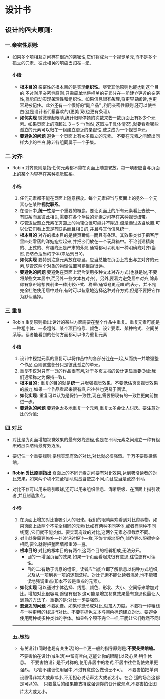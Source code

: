 # 设计书

## 设计的四大原则:

### 一.亲密性原则:

* 如果多个项相互之间存在很近的亲密性,它们将成为一个视觉单元,而不是多个孤立的元素。彼此相关的项应当归在一组。

  #### 小结:

  * **根本目的**
    亲密性的根本目的是实现**组织性**。尽管其他原则也能达到这个目的,不过利用亲密性原则,只需简单地将相关的元素分在一组建立更近的亲密性,就能自动实现条理性和组织性。如果信息很有条理,将更容易阅读,也更容易被记住。此外还有一个很好的“副产品” ,利用亲密性原则,还可以使空白(这是设计者们最喜欢的)更美
    观(也更有条理)。
  * **如何实现**
    微微眯起眼睛,统计眼睛停顿的次数来数一数页面上有多少个元素。如果页面上的项超过 3 ~ 5 个(当然,这取决于具体情况),就要看看哪些孤立的元素可以归在一组建立更近的亲密性,使之成为一个视觉单元。
  * **要避免的问题**
    避免一个页面上有太多孤立的元素。
    不要在元素之间留出同样大小的空白,除非各组同属于一个子集。

### 二.对齐:

* Robin 对齐原则是指:任何元素都不能在页面上随意安放。每一项都应当与页面上的某个内容存在某种视觉联系。

  #### 小结:

  1. 任何元素都不能在页面上随意摆放。每个元素应当与页面上的另外一个元素存在某种**视觉联系**。
  2. 在设计中,**统一性**是一个重要的概念。要让页面上的所有元素看上去统一、有联系而且彼此相关,需要在各个单独的元素之间存在某种视觉纽带。
  3. 尽管这些孤立元素在页面上的物理位置可能并不靠近,但是通过适当放置,可以让它们看上去是有联系而且相关的,并且与其他信息统一.

  * **根本目的**
    对齐的根本目的是使页面统一而且有条理。其效果类似于把客厅里四处零落的洋娃娃捡起来,并把它们放在一个玩具箱中。不论创建精美的、正式的、有趣的还是严肃的外观,通常都可以利用一种明确的对齐(当然,要结合适当的字体)来达到目的。
  * **如何实现**
    要特别注意元素放在哪里。应当总能在页面上找出与之对齐的元素,尽管这两个对象的物理位置可能相距很远。
  * **要避免的问题**
    要避免在页面上混合使用多种文本对齐方式(也就是说,不要将某些文本居中,而另外一些文本右对齐)。另外,要着力避免居中对齐,除非你有意识地想要创建一种比较正式、稳重(通常也更乏味)的表示。并不是完全杜绝使用居中对齐,有时可以有意地选择这种对齐方式,但是不要把它作为默认选择。

### 三.重复

- Robin 重复原则指出:设计的某些方面需要在整个作品中重复。重复元素可能是一种粗字体、一条粗线、某个项目符号、颜色、设计要素、某种格式、空间关系等。读者能看到的任何方面都可以作为重复元素

  #### 小结

  1. 设计中视觉元素的重复可以将作品中的各部分连在一起,从而统一并增强整个作品,否则这些部分只是彼此孤立的单元。
  2. 重复不仅对只有一页的作品很有用,对于多页文档的设计更显重要(对此我们通常称之为保持一致)。

  * **根本目的** :
    重复的目的就是**统一**,并增强视觉效果。不要低估页面视觉效果的威力,如果一个作品看起来很有趣,它往往也更易于阅读。
  * **如何实现**:
    重复可以认为是保持一致性,现在,需要把现有的一致性更向前推进一步。
  * **要避免的问题**
    要避免太多地重复一个元素,重复太多会让人讨厌。要注意对比的价值;

### 四.对比

* 对比是为页面增加视觉效果的最有效的途径,也是在不同元素之间建立一种有组织的层次结构最有效方法。

* 要记住一个重要规则:要想实现有效的对比,对比就必须强烈。千万不要畏畏缩缩。

* **Robin 对比原则指出**:页面上的不同元素之间要有对比效果,达到吸引读者的对比效果。如果两个项不完全相同,就应当使之不同,而且应当是截然不同。

* 对比不仅可以用来吸引眼球,还可以用来组织信息、清晰层级、在页面上指引读者,并且制造焦点。

  #### 小结:

  1. 在页面上增加对比能吸引人的眼球。我们的眼睛喜欢看到对比的事物。如果页面上放两个不完全相同的元素(比如有两种不同字体,或者有两种不同线宽),它们就不能类似。要实现有效的对比,这两个元素必须截然不同。
  2. 对比就像需要修补一处漆记时配漆一样,不能大概地配色,颜色要么配得完全相同,要么就得把整面墙都重漆一遍。

  * **根本目的**
    对比的根本目的有两个,这两个目的相辅相成,无法分开。
    * 目的一:增强页面的效果,如果一个页面看起来很有意思,往往更有可读性。
    * 目的二:有助于信息的组织。读者应当能立即了解信息以何种方式组织,以及从一项到另一项的逻辑流程。对比元素不能让读者混淆,也不能错误地强调重点(即本不该是重点的元素)。
  * **如何实现**
    可以通过字体选择、线宽、颜色、形状、大小、空间等来增加对比。增加对比很容易,途径有很多,这可能是增加视觉效果最有意思也最让人满意的方法了。重要的是:对比一定要强烈。
  * **要避免的问题**
    不要犹豫。如果你想形成对比,就加大力度。不要将一种粗线与一种更粗的线进行对比。不要将棕色文本与黑色标题建立对比。要避免使用两种或多种类似的字体。如果各个项不完全一样,干脆让它们截然不同!

  ---

  ### 五.总结:

  * 有关设计(同时也是有关生活)的一个更一般的指导原则是:**不要畏畏缩缩。**
     不要害怕在设计(或生活)中留有空白,这能让你的眼睛(以及心灵)稍作休息。
     不要害怕设计是不对称的,使用非居中的格式,不居中往往能使效果更强烈。
    尽管不建议使用居中,不过有意这么做也无不可。
     不要害怕把单词设置得非常大或非常小,不用担心说话声太大或者太小。在合
    适的场合这都是可以的。
     只要最后的结果能支持或强调你的设计或观点,不要害怕让图片太大或太小。

  